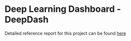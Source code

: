 # Deep Learning Dashboard - DeepDash

Detailed reference report for this project can be found [here](https://github.com/ssomani7/Deep-Learning-Dashboard/blob/master/deepdash-project-report.pdf)
